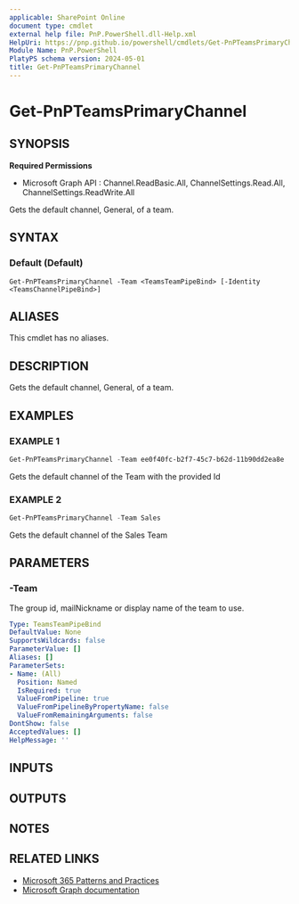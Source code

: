 ```yaml
---
applicable: SharePoint Online
document type: cmdlet
external help file: PnP.PowerShell.dll-Help.xml
HelpUri: https://pnp.github.io/powershell/cmdlets/Get-PnPTeamsPrimaryChannel.html
Module Name: PnP.PowerShell
PlatyPS schema version: 2024-05-01
title: Get-PnPTeamsPrimaryChannel
---
```


# Get-PnPTeamsPrimaryChannel

## SYNOPSIS

**Required Permissions**

  * Microsoft Graph API : Channel.ReadBasic.All, ChannelSettings.Read.All, ChannelSettings.ReadWrite.All

Gets the default channel, General, of a team.

## SYNTAX

### Default (Default)

```
Get-PnPTeamsPrimaryChannel -Team <TeamsTeamPipeBind> [-Identity <TeamsChannelPipeBind>]
```

## ALIASES

This cmdlet has no aliases.

## DESCRIPTION

Gets the default channel, General, of a team.

## EXAMPLES

### EXAMPLE 1

```powershell
Get-PnPTeamsPrimaryChannel -Team ee0f40fc-b2f7-45c7-b62d-11b90dd2ea8e
```

Gets the default channel of the Team with the provided Id

### EXAMPLE 2

```powershell
Get-PnPTeamsPrimaryChannel -Team Sales
```

Gets the default channel of the Sales Team

## PARAMETERS

### -Team

The group id, mailNickname or display name of the team to use.

```yaml
Type: TeamsTeamPipeBind
DefaultValue: None
SupportsWildcards: false
ParameterValue: []
Aliases: []
ParameterSets:
- Name: (All)
  Position: Named
  IsRequired: true
  ValueFromPipeline: true
  ValueFromPipelineByPropertyName: false
  ValueFromRemainingArguments: false
DontShow: false
AcceptedValues: []
HelpMessage: ''
```

## INPUTS

## OUTPUTS

## NOTES

## RELATED LINKS

- [Microsoft 365 Patterns and Practices](https://aka.ms/m365pnp)
- [Microsoft Graph documentation](https://learn.microsoft.com/graph/api/team-get-primarychannel)
